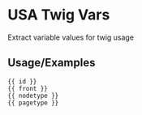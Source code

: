 # USA Twig Vars

Extract variable values for twig usage


## Usage/Examples

```twig
{{ id }}
{{ front }}
{{ nodetype }}
{{ pagetype }}
```
